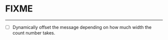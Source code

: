# FIXME
---

- [ ] Dynamically offset the message depending on how much width the count number takes.

